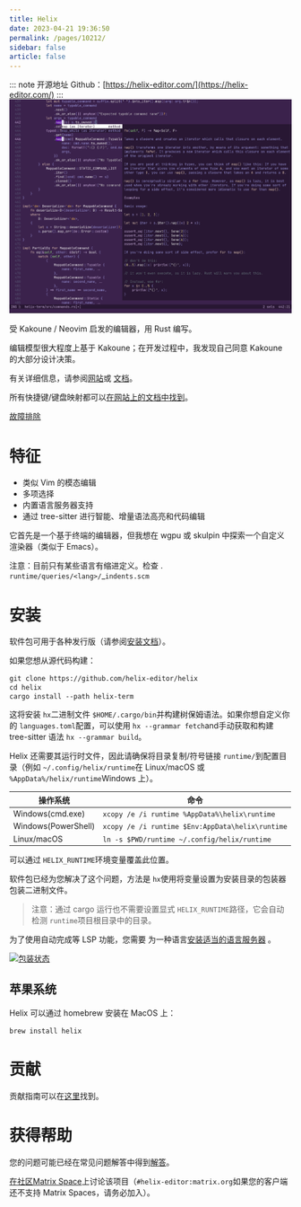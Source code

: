 ```yaml
---
title: Helix
date: 2023-04-21 19:36:50
permalink: /pages/10212/
sidebar: false
article: false
---
```

::: note 开源地址
Github：[https://helix-editor.com/](https://helix-editor.com/)
::: 
[![截屏](https://github.com/helix-editor/helix/raw/master/screenshot.png)](https://github.com/helix-editor/helix/blob/master/screenshot.png)

受 Kakoune / Neovim 启发的编辑器，用 Rust 编写。

编辑模型很大程度上基于 Kakoune；在开发过程中，我发现自己同意 Kakoune 的大部分设计决策。

有关详细信息，请参阅[网站](https://helix-editor.com/)或 [文档](https://docs.helix-editor.com/)。

所有快捷键/键盘映射都可以[在网站上的文档中找到](https://docs.helix-editor.com/keymap.html)。

[故障排除](https://github.com/helix-editor/helix/wiki/Troubleshooting)

# 特征

- 类似 Vim 的模态编辑
- 多项选择
- 内置语言服务器支持
- 通过 tree-sitter 进行智能、增量语法高亮和代码编辑

它首先是一个基于终端的编辑器，但我想在 wgpu 或 skulpin 中探索一个自定义渲染器（类似于 Emacs）。

注意：目前只有某些语言有缩进定义。检查 . `runtime/queries/<lang>/`_`indents.scm`

# 安装

软件包可用于各种发行版（请参阅[安装文档](https://docs.helix-editor.com/install.html)）。

如果您想从源代码构建：

```shell
git clone https://github.com/helix-editor/helix
cd helix
cargo install --path helix-term
```

这将安装 `hx`二进制文件 `$HOME/.cargo/bin`并构建树保姆语法。如果你想自定义你的 `languages.toml`配置，可以使用 `hx --grammar fetch`and手动获取和构建 tree-sitter 语法 `hx --grammar build`。

Helix 还需要其运行时文件，因此请确保将目录复制/符号链接 `runtime/`到配置目录（例如 `~/.config/helix/runtime`在 Linux/macOS 或 `%AppData%/helix/runtime`Windows 上）。

| 操作系统            | 命令                                             |
| ------------------- | ------------------------------------------------ |
| Windows(cmd.exe)    | `xcopy /e /i runtime %AppData%\helix\runtime`    |
| Windows(PowerShell) | `xcopy /e /i runtime $Env:AppData\helix\runtime` |
| Linux/macOS         | `ln -s $PWD/runtime ~/.config/helix/runtime`     |

可以通过 `HELIX_RUNTIME`环境变量覆盖此位置。

软件包已经为您解决了这个问题，方法是 `hx`使用将变量设置为安装目录的包装器包装二进制文件。

> 注意：通过 cargo 运行也不需要设置显式 `HELIX_RUNTIME`路径，它会自动检测 `runtime`项目根目录中的目录。

为了使用自动完成等 LSP 功能，您需要 为一种语言[安装适当的语言服务器](https://github.com/helix-editor/helix/wiki/How-to-install-the-default-language-servers) 。

[![包装状态](https://camo.githubusercontent.com/3c15b2f263dbf59d082179a30ea8f02ac651c536780bd7bc12bd13082a5ba267/68747470733a2f2f7265706f6c6f67792e6f72672f62616467652f766572746963616c2d616c6c7265706f732f68656c69782e737667)](https://repology.org/project/helix/versions)

## 苹果系统

Helix 可以通过 homebrew 安装在 MacOS 上：

```
brew install helix
```

# 贡献

贡献指南可以在[这里](https://github.com/helix-editor/helix/blob/master/docs/CONTRIBUTING.md)找到。

# 获得帮助

您的问题可能已经在常见问题解答中得到[解答](https://github.com/helix-editor/helix/wiki/FAQ)。

[在社区Matrix Space](https://matrix.to/#/#helix-community:matrix.org)上讨论该项目（`#helix-editor:matrix.org`如果您的客户端还不支持 Matrix Spaces，请务必加入）。